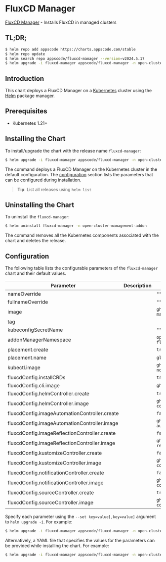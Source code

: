 # FluxCD Manager

[FluxCD Manager](https://github.com/kluster-manager/fluxcd-addon) - Installs FluxCD in managed clusters

## TL;DR;

```bash
$ helm repo add appscode https://charts.appscode.com/stable
$ helm repo update
$ helm search repo appscode/fluxcd-manager --version=v2024.5.17
$ helm upgrade -i fluxcd-manager appscode/fluxcd-manager -n open-cluster-management-addon --create-namespace --version=v2024.5.17
```

## Introduction

This chart deploys a FluxCD Manager on a [Kubernetes](http://kubernetes.io) cluster using the [Helm](https://helm.sh) package manager.

## Prerequisites

- Kubernetes 1.21+

## Installing the Chart

To install/upgrade the chart with the release name `fluxcd-manager`:

```bash
$ helm upgrade -i fluxcd-manager appscode/fluxcd-manager -n open-cluster-management-addon --create-namespace --version=v2024.5.17
```

The command deploys a FluxCD Manager on the Kubernetes cluster in the default configuration. The [configuration](#configuration) section lists the parameters that can be configured during installation.

> **Tip**: List all releases using `helm list`

## Uninstalling the Chart

To uninstall the `fluxcd-manager`:

```bash
$ helm uninstall fluxcd-manager -n open-cluster-management-addon
```

The command removes all the Kubernetes components associated with the chart and deletes the release.

## Configuration

The following table lists the configurable parameters of the `fluxcd-manager` chart and their default values.

|                   Parameter                   | Description |                         Default                         |
|-----------------------------------------------|-------------|---------------------------------------------------------|
| nameOverride                                  |             | <code>""</code>                                         |
| fullnameOverride                              |             | <code>""</code>                                         |
| image                                         |             | <code>ghcr.io/kluster-manager/fluxcd-addon</code>       |
| tag                                           |             | <code></code>                                           |
| kubeconfigSecretName                          |             | <code>""</code>                                         |
| addonManagerNamespace                         |             | <code>open-cluster-management-fluxcd</code>             |
| placement.create                              |             | <code>true</code>                                       |
| placement.name                                |             | <code>global</code>                                     |
| kubectl.image                                 |             | <code>ghcr.io/appscode/kubectl-nonroot:1.25</code>      |
| fluxcdConfig.installCRDs                      |             | <code>true</code>                                       |
| fluxcdConfig.cli.image                        |             | <code>ghcr.io/appscode/flux-cli</code>                  |
| fluxcdConfig.helmController.create            |             | <code>true</code>                                       |
| fluxcdConfig.helmController.image             |             | <code>ghcr.io/fluxcd/helm-controller</code>             |
| fluxcdConfig.imageAutomationController.create |             | <code>false</code>                                      |
| fluxcdConfig.imageAutomationController.image  |             | <code>ghcr.io/fluxcd/image-automation-controller</code> |
| fluxcdConfig.imageReflectionController.create |             | <code>false</code>                                      |
| fluxcdConfig.imageReflectionController.image  |             | <code>ghcr.io/fluxcd/image-reflector-controller</code>  |
| fluxcdConfig.kustomizeController.create       |             | <code>false</code>                                      |
| fluxcdConfig.kustomizeController.image        |             | <code>ghcr.io/fluxcd/kustomize-controller</code>        |
| fluxcdConfig.notificationController.create    |             | <code>false</code>                                      |
| fluxcdConfig.notificationController.image     |             | <code>ghcr.io/fluxcd/notification-controller</code>     |
| fluxcdConfig.sourceController.create          |             | <code>true</code>                                       |
| fluxcdConfig.sourceController.image           |             | <code>ghcr.io/fluxcd/source-controller</code>           |


Specify each parameter using the `--set key=value[,key=value]` argument to `helm upgrade -i`. For example:

```bash
$ helm upgrade -i fluxcd-manager appscode/fluxcd-manager -n open-cluster-management-addon --create-namespace --version=v2024.5.17 --set image=ghcr.io/kluster-manager/fluxcd-addon
```

Alternatively, a YAML file that specifies the values for the parameters can be provided while
installing the chart. For example:

```bash
$ helm upgrade -i fluxcd-manager appscode/fluxcd-manager -n open-cluster-management-addon --create-namespace --version=v2024.5.17 --values values.yaml
```
